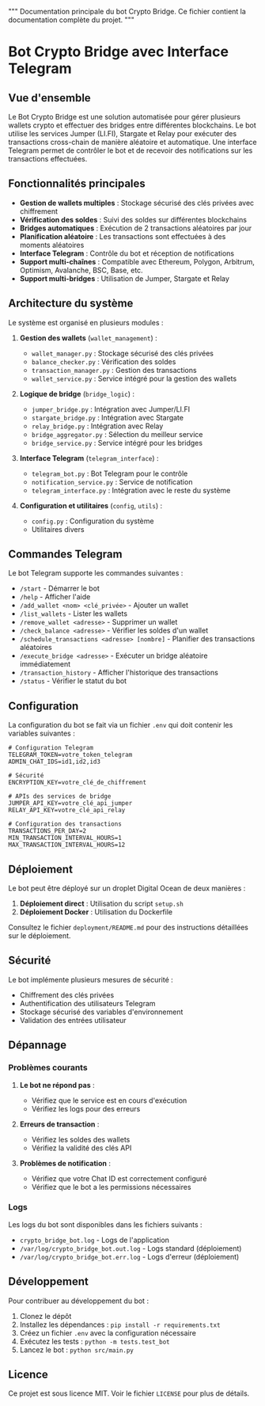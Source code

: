 """
Documentation principale du bot Crypto Bridge.
Ce fichier contient la documentation complète du projet.
"""

# Bot Crypto Bridge avec Interface Telegram

## Vue d'ensemble

Le Bot Crypto Bridge est une solution automatisée pour gérer plusieurs wallets crypto et effectuer des bridges entre différentes blockchains. Le bot utilise les services Jumper (LI.FI), Stargate et Relay pour exécuter des transactions cross-chain de manière aléatoire et automatique. Une interface Telegram permet de contrôler le bot et de recevoir des notifications sur les transactions effectuées.

## Fonctionnalités principales

- **Gestion de wallets multiples** : Stockage sécurisé des clés privées avec chiffrement
- **Vérification des soldes** : Suivi des soldes sur différentes blockchains
- **Bridges automatiques** : Exécution de 2 transactions aléatoires par jour
- **Planification aléatoire** : Les transactions sont effectuées à des moments aléatoires
- **Interface Telegram** : Contrôle du bot et réception de notifications
- **Support multi-chaînes** : Compatible avec Ethereum, Polygon, Arbitrum, Optimism, Avalanche, BSC, Base, etc.
- **Support multi-bridges** : Utilisation de Jumper, Stargate et Relay

## Architecture du système

Le système est organisé en plusieurs modules :

1. **Gestion des wallets** (`wallet_management`) :
   - `wallet_manager.py` : Stockage sécurisé des clés privées
   - `balance_checker.py` : Vérification des soldes
   - `transaction_manager.py` : Gestion des transactions
   - `wallet_service.py` : Service intégré pour la gestion des wallets

2. **Logique de bridge** (`bridge_logic`) :
   - `jumper_bridge.py` : Intégration avec Jumper/LI.FI
   - `stargate_bridge.py` : Intégration avec Stargate
   - `relay_bridge.py` : Intégration avec Relay
   - `bridge_aggregator.py` : Sélection du meilleur service
   - `bridge_service.py` : Service intégré pour les bridges

3. **Interface Telegram** (`telegram_interface`) :
   - `telegram_bot.py` : Bot Telegram pour le contrôle
   - `notification_service.py` : Service de notification
   - `telegram_interface.py` : Intégration avec le reste du système

4. **Configuration et utilitaires** (`config`, `utils`) :
   - `config.py` : Configuration du système
   - Utilitaires divers

## Commandes Telegram

Le bot Telegram supporte les commandes suivantes :

- `/start` - Démarrer le bot
- `/help` - Afficher l'aide
- `/add_wallet <nom> <clé_privée>` - Ajouter un wallet
- `/list_wallets` - Lister les wallets
- `/remove_wallet <adresse>` - Supprimer un wallet
- `/check_balance <adresse>` - Vérifier les soldes d'un wallet
- `/schedule_transactions <adresse> [nombre]` - Planifier des transactions aléatoires
- `/execute_bridge <adresse>` - Exécuter un bridge aléatoire immédiatement
- `/transaction_history` - Afficher l'historique des transactions
- `/status` - Vérifier le statut du bot

## Configuration

La configuration du bot se fait via un fichier `.env` qui doit contenir les variables suivantes :

```
# Configuration Telegram
TELEGRAM_TOKEN=votre_token_telegram
ADMIN_CHAT_IDS=id1,id2,id3

# Sécurité
ENCRYPTION_KEY=votre_clé_de_chiffrement

# APIs des services de bridge
JUMPER_API_KEY=votre_clé_api_jumper
RELAY_API_KEY=votre_clé_api_relay

# Configuration des transactions
TRANSACTIONS_PER_DAY=2
MIN_TRANSACTION_INTERVAL_HOURS=1
MAX_TRANSACTION_INTERVAL_HOURS=12
```

## Déploiement

Le bot peut être déployé sur un droplet Digital Ocean de deux manières :

1. **Déploiement direct** : Utilisation du script `setup.sh`
2. **Déploiement Docker** : Utilisation du Dockerfile

Consultez le fichier `deployment/README.md` pour des instructions détaillées sur le déploiement.

## Sécurité

Le bot implémente plusieurs mesures de sécurité :

- Chiffrement des clés privées
- Authentification des utilisateurs Telegram
- Stockage sécurisé des variables d'environnement
- Validation des entrées utilisateur

## Dépannage

### Problèmes courants

1. **Le bot ne répond pas** :
   - Vérifiez que le service est en cours d'exécution
   - Vérifiez les logs pour des erreurs

2. **Erreurs de transaction** :
   - Vérifiez les soldes des wallets
   - Vérifiez la validité des clés API

3. **Problèmes de notification** :
   - Vérifiez que votre Chat ID est correctement configuré
   - Vérifiez que le bot a les permissions nécessaires

### Logs

Les logs du bot sont disponibles dans les fichiers suivants :
- `crypto_bridge_bot.log` - Logs de l'application
- `/var/log/crypto_bridge_bot.out.log` - Logs standard (déploiement)
- `/var/log/crypto_bridge_bot.err.log` - Logs d'erreur (déploiement)

## Développement

Pour contribuer au développement du bot :

1. Clonez le dépôt
2. Installez les dépendances : `pip install -r requirements.txt`
3. Créez un fichier `.env` avec la configuration nécessaire
4. Exécutez les tests : `python -m tests.test_bot`
5. Lancez le bot : `python src/main.py`

## Licence

Ce projet est sous licence MIT. Voir le fichier `LICENSE` pour plus de détails.
